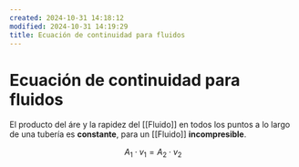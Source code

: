 ```yaml
---
created: 2024-10-31 14:18:12
modified: 2024-10-31 14:19:29
title: Ecuación de continuidad para fluidos
---
```

# Ecuación de continuidad para fluidos

El producto del áre y la rapidez del [[Fluido]] en todos los puntos a lo largo de una tubería es **constante**, para un [[Fluido]] **incompresible**.

$$
A_1 \cdot v_1 = A_2 \cdot v_2
$$
